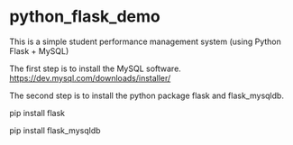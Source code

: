 # python_flask_demo
This is a simple student performance management system (using Python Flask + MySQL)

The first step is to install the MySQL software.
https://dev.mysql.com/downloads/installer/

The second step is to install the python package flask and flask_mysqldb.

pip install flask

pip install flask_mysqldb
